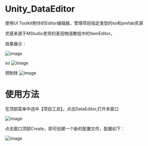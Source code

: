 # Unity_DataEditor
使用UI Toolkit制作的Editor编辑器，管理项目指定类型的so和prefab资源

灵感来源于MStudio老师的麦田物语教程中的ItemEditor。

效果展示：

![image](https://user-images.githubusercontent.com/74815734/215755241-106284f4-fd2f-4d3f-9c43-483498c786b2.png)

so
![image](https://user-images.githubusercontent.com/74815734/215755293-2dc534d6-0fb7-478e-a839-443fce8c7faa.png)

预制体
![image](https://user-images.githubusercontent.com/74815734/215754673-08189238-54dc-4896-b5e2-6d73695fbcb9.png)

# 使用方法

在顶部菜单中选中【项目工具】，点击DataEditor,打开本窗口

![image](https://user-images.githubusercontent.com/74815734/215756268-9849365c-9f7b-459c-9389-6ddab1feba69.png)

点击窗口顶部Create，即可创建一个新的配置文件，配置如下：

![image](https://user-images.githubusercontent.com/74815734/215756973-ff63007d-75a1-4218-bbf7-997649a23bf4.png)

